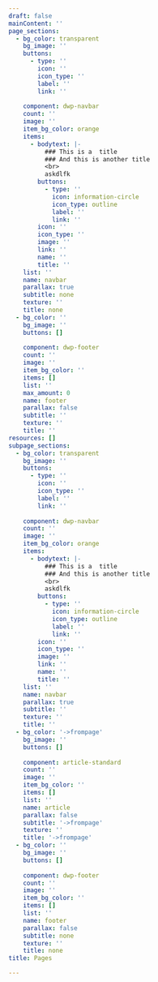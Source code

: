 ```yaml
---
draft: false
mainContent: ''
page_sections:
  - bg_color: transparent
    bg_image: ''
    buttons:
      - type: ''
        icon: ''
        icon_type: ''
        label: ''
        link: ''
    
    component: dwp-navbar
    count: ''
    image: ''
    item_bg_color: orange
    items:
      - bodytext: |-
          ### This is a  title
          ### And this is another title
          <br>
          askdlfk
        buttons:
          - type: ''
            icon: information-circle
            icon_type: outline
            label: ''
            link: ''
        icon: ''
        icon_type: ''
        image: ''
        link: ''
        name: ''
        title: ''
    list: ''
    name: navbar
    parallax: true
    subtitle: none
    texture: ''
    title: none
  - bg_color: ''
    bg_image: ''
    buttons: []
    
    component: dwp-footer
    count: ''
    image: ''
    item_bg_color: ''
    items: []
    list: ''
    max_amount: 0
    name: footer
    parallax: false
    subtitle: ''
    texture: ''
    title: ''
resources: []
subpage_sections:
  - bg_color: transparent
    bg_image: ''
    buttons:
      - type: ''
        icon: ''
        icon_type: ''
        label: ''
        link: ''
    
    component: dwp-navbar
    count: ''
    image: ''
    item_bg_color: orange
    items:
      - bodytext: |-
          ### This is a  title
          ### And this is another title
          <br>
          askdlfk
        buttons:
          - type: ''
            icon: information-circle
            icon_type: outline
            label: ''
            link: ''
        icon: ''
        icon_type: ''
        image: ''
        link: ''
        name: ''
        title: ''
    list: ''
    name: navbar
    parallax: true
    subtitle: ''
    texture: ''
    title: ''
  - bg_color: '->frompage'
    bg_image: ''
    buttons: []
    
    component: article-standard
    count: ''
    image: ''
    item_bg_color: ''
    items: []
    list: ''
    name: article
    parallax: false
    subtitle: '->frompage'
    texture: ''
    title: '->frompage'
  - bg_color: ''
    bg_image: ''
    buttons: []
    
    component: dwp-footer
    count: ''
    image: ''
    item_bg_color: ''
    items: []
    list: ''
    name: footer
    parallax: false
    subtitle: none
    texture: ''
    title: none
title: Pages

---
```


